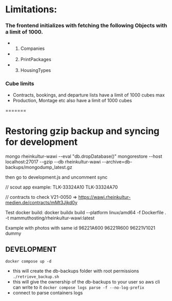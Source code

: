 # Limitations:
### The frontend initializes with fetching the following Objects with a limit of 1000.
- 1. Companies
- 2. PrintPackages
- 3. HousingTypes

### Cube limits
- Contracts, bookings, and departure lists have a limit of 1000 cubes max
- Production, Montage etc also have a limit of 1000 cubes

=======
# Restoring gzip backup and syncing for development


mongo rheinkultur-wawi --eval "db.dropDatabase()"
mongorestore --host localhost:27017 --gzip --db rheinkultur-wawi --archive=db-backups/mongodump_latest.gz 

then go to development.js and uncomment sync

// scout app example:
TLK-33324A10 TLK-33324A70


// contracts to check
V21-0050 => https://wawi.rheinkultur-medien.de/contracts/mMt3Jjkd0y

Test docker build:
docker buildx build --platform linux/amd64 -f Dockerfile . -t mammuthosting/rheinkultur-wawi:latest

Example with photos with same id
96221A600
96221R600
96221V1021
dummy

## DEVELOPMENT
`docker compose up -d`
- this will create the db-backups folder with root permissions
`./retrieve_backup.sh`
- this will give the ownership of the db-backups to your user so aws cli can write to it
`docker compose logs parse -f --no-log-prefix`
- connect to parse containers logs
